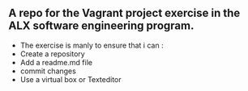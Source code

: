 ## A repo for the Vagrant project exercise in the ALX software engineering program.

- The exercise is manly to ensure that i can :
- Create a repository
- Add a readme.md file
- commit changes
- Use a virtual box or Texteditor
